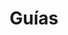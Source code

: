 ---
title: "Guías"
description: "Si acaba habiendo guías, será de una manera muy distinta a lo habitual"
# 1. To ensure Netlify triggers a build on our exampleSite instance, we need to change a file in the exampleSite directory.
theme_version: '2.8.2'
featured_image: '/images/portada_01.jpg'
---